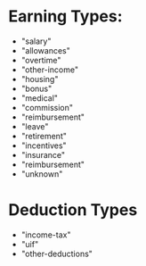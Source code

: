 # Earning Types:
- "salary"
- "allowances"
- "overtime"
- "other-income"
- "housing"
- "bonus"
- "medical"
- "commission"
- "reimbursement"
- "leave"
- "retirement"
- "incentives"
- "insurance"
- "reimbursement"
- "unknown"

# Deduction Types
- "income-tax"
- "uif"
- "other-deductions"
